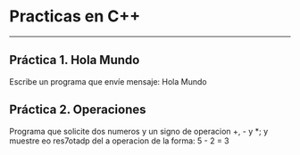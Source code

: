 # Practicas en C++
***
## Práctica 1. Hola Mundo
Escribe un programa que envíe mensaje: Hola Mundo


## Práctica 2. Operaciones 
Programa que solicite dos numeros y un signo de operacion
+, - y *; y muestre eo res7otadp del a operacion de la forma:
5 - 2 = 3
